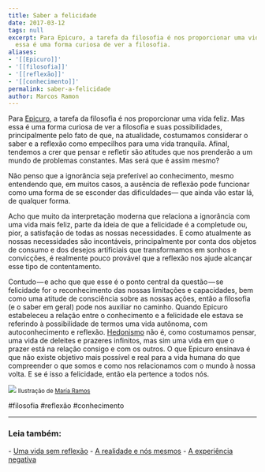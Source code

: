 ```yaml
---
title: Saber a felicidade
date: 2017-03-12
tags: null
excerpt: Para Epicuro, a tarefa da filosofia é nos proporcionar uma vida feliz. Mas
  essa é uma forma curiosa de ver a filosofia.
aliases:
- '[[Epicuro]]'
- '[[filosofia]]'
- '[[reflexão]]'
- '[[conhecimento]]'
permalink: saber-a-felicidade
author: Marcos Ramon
---
```

Para [Epicuro](https://g.co/kgs/JrLlmR), a tarefa da filosofia é nos proporcionar uma vida feliz. Mas essa é uma forma curiosa de ver a filosofia e suas possibilidades, principalmente pelo fato de que, na atualidade, costumamos considerar o saber e a reflexão como empecilhos para uma vida tranquila. Afinal, tendemos a crer que pensar e refletir são atitudes que nos prenderão a um mundo de problemas constantes. Mas será que é assim mesmo?

Não penso que a ignorância seja preferível ao conhecimento, mesmo entendendo que, em muitos casos, a ausência de reflexão pode funcionar como uma forma de se esconder das dificuldades— que ainda vão estar lá, de qualquer forma.

Acho que muito da interpretação moderna que relaciona a ignorância com uma vida mais feliz, parte da ideia de que a felicidade é a completude ou, pior, a satisfação de todas as nossas necessidades. E como atualmente as nossas necessidades são incontáveis, principalmente por conta dos objetos de consumo e dos desejos artificiais que transformamos em sonhos e convicções, é realmente pouco provável que a reflexão nos ajude alcançar esse tipo de contentamento.

Contudo — e acho que que esse é o ponto central da questão — se felicidade for o reconhecimento das nossas limitações e capacidades, bem como uma atitude de consciência sobre as nossas ações, então a filosofia (e o saber em geral) pode nos auxiliar no caminho. Quando Epicuro estabeleceu a relação entre o conhecimento e a felicidade ele estava se referindo à possibilidade de termos uma vida autônoma, com autoconhecimento e reflexão. [Hedonismo](http://www.ppe.uem.br/publicacoes/seminario_ppe_2013/trabalhos/co_04/127.pdf) não é, como costumamos pensar, uma vida de deleites e prazeres infinitos, mas sim uma vida em que o prazer está na relação consigo e com os outros. O que Epicuro ensinava é que não existe objetivo mais possível e real para a vida humana do que compreender o que somos e como nos relacionamos com o mundo à nossa volta. E se é isso a felicidade, então ela pertence a todos nós.

![](https://cdn-images-1.medium.com/max/800/1*qglrI8QL85rgKJhF3JcGBA.jpeg)
<small>Ilustração de <a href="http://mariaramosbravo.tumblr.com/">María Ramos</a></small>

#filosofia #reflexão #conhecimento 

---



<h3>Leia também:</h3>
- <a href="/uma-vida-sem-reflexao">Uma vida sem reflexão</a>
- <a href="/a-realidade-e-nos-mesmos">A realidade e nós mesmos</a>
- <a href="/a-experiencia-negativa">A experiência negativa</a>
